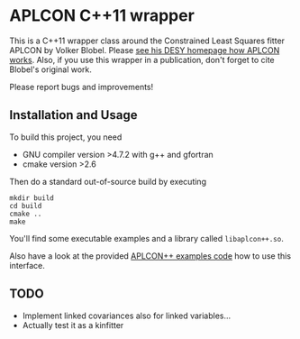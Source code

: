 # APLCON C++11 wrapper

This is a C++11 wrapper class around the Constrained Least Squares
fitter APLCON by Volker Blobel. Please
[see his DESY homepage how APLCON works](http://www.desy.de/~blobel/wwwcondl.html).
Also, if you use this wrapper in a publication, don't forget to cite
Blobel's original work.

Please report bugs and improvements!

## Installation and Usage

To build this project, you need
  * GNU compiler version >4.7.2 with g++ and gfortran
  * cmake version >2.6

Then do a standard out-of-source build by executing
```
mkdir build
cd build
cmake ..
make
```

You'll find some executable examples and a library called `libaplcon++.so`.

Also have a look at the provided [APLCON++ examples code](src/example)
how to use this interface.

## TODO

  * Implement linked covariances also for linked variables...
  * Actually test it as a kinfitter

